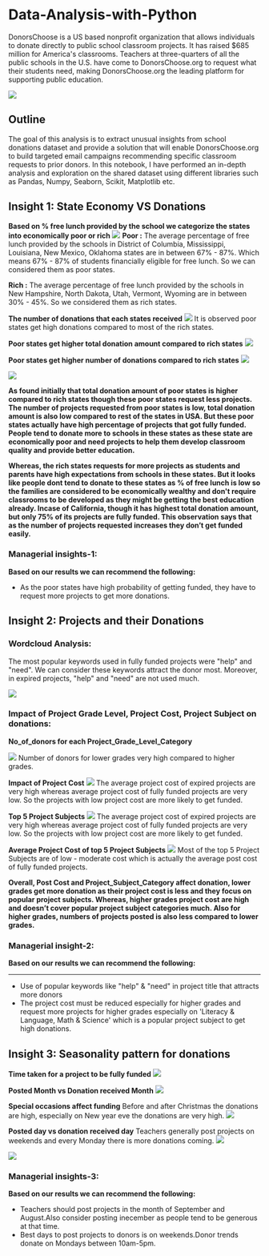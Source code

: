 # Data-Analysis-with-Python
DonorsChoose is a US based nonprofit organization that allows individuals to donate directly to public school classroom projects. It has raised $685 million for America's classrooms. Teachers at three-quarters of all the public schools in the U.S. have come to DonorsChoose.org to request what their students need, making DonorsChoose.org the leading platform for supporting public education.

![](Images/DonorsChoose.png)

## Outline
The goal of this analysis is to extract unusual insights from school donations dataset and provide a solution that will enable DonorsChoose.org to build targeted email campaigns recommending specific classroom requests to prior donors. In this notebook, I have performed an in-depth analysis and exploration on the shared dataset using different libraries such as Pandas, Numpy, Seaborn, Scikit, Matplotlib etc.

## Insight 1: State Economy VS Donations

**Based on % free lunch provided by the school we categorize the states into economically poor or rich**
![](Images/State_economy.png)
**Poor :** The average percentage of free lunch provided by the schools in District of Columbia, Mississippi, Louisiana, New Mexico, Oklahoma states are in between 67% - 87%. Which means 67% - 87% of students financially eligible for free lunch. So we can considered them as poor states.

**Rich :** The average percentage of free lunch provided by the schools in New Hampshire, North Dakota, Utah, Vermont, Wyoming are in between 30% - 45%. So we considered them as rich states.

**The number of donations that each states received**
![](Images/state_donations.png)
It is observed poor states get high donations compared to most of the rich states.

**Poor states get higher total donation amount compared to rich states**
![](Images/State_TotalDonations.png)

**Poor states get higher number of donations compared to rich states**
![](Images/State_donors.png)

![](Images/State_project_count.png)

**As found initially that total donation amount of poor states  is higher compared to rich states though these poor states request less projects. The number of projects requested from poor states is low, total donation amount is also low compared to rest of the states in USA. But these poor states actually have high percentage of projects that got fully funded. People tend to donate more to schools in these states  as these state are economically poor and need projects to help them develop classroom quality and provide better education.**

**Whereas, the rich states requests for more projects as students and parents have high expectations from schools in these states. But it looks like people dont tend to donate to these states as % of free lunch is low so the families are considered to be economically wealthy and don't require classrooms to be developed as they might be getting the best education already.
Incase of California, though it has highest total donation amount, but only 75% of its projects are fully funded. This observation says that as the number of projects requested increases they don’t get funded easily.**


### Managerial insights-1:

**Based on our results we can recommend the following:**
- As the poor states have high probability of getting funded, they have to request more projects to get more donations.




## Insight 2: Projects and their Donations
### Wordcloud Analysis:
The most popular keywords used in fully funded projects were "help" and "need". We can consider these keywords attract the donor most. Moreover, in expired projects, "help" and "need" are not used much.

![](Images/Wordcloud.png)

### Impact of Project Grade Level, Project Cost, Project Subject  on donations:
**No_of_donors for each Project_Grade_Level_Category**

![](Images/Project_Grade_Level_Category.png)
Number of donors for lower grades very high compared to higher grades.

**Impact of Project Cost**
![](Images/Project_Cost.png)
The average project cost of expired projects are very high whereas average project cost of fully funded projects are very low. So the projects with low project cost are more likely to get funded.

**Top 5 Project Subjects**
![](Images/Top_5_Project_Subjects.png)
The average project cost of expired projects are very high whereas average project cost of fully funded projects are very low. So the projects with low project cost are more likely to get funded.


**Average Project Cost of top 5 Project Subjects**
![](Images/Avg_Project_cost.png)
Most of the top 5 Project Subjects are of low - moderate cost which is actually the average post cost of fully funded projects.

**Overall, Post Cost and Project_Subject_Category affect donation, lower grades get more donation as their project cost is less and they focus on popular project subjects. Whereas, higher grades project cost are high and doesn’t cover popular project subject categories much. Also for higher grades, numbers of projects posted is also less compared to lower grades.**

### Managerial insight-2:
**Based on our results we can recommend the following:**
****
- Use of popular keywords like "help" & "need" in project title that attracts more donors 
- The project cost must be reduced especially for higher grades and request more projects for higher grades especially on 'Literacy & Language, Math & Science' which is a popular project subject to get high donations. 


## Insight 3: Seasonality pattern for donations

**Time taken for a project to be fully funded**
![](Images/Funded_Time.png)

**Posted Month vs Donation received Month**
![](Images/Month_donation.png)

**Special occasions affect funding**
Before and after Christmas the donations are high, especially on New year eve the donations are very high.
![](Images/Special_occasions.png)


**Posted day vs donation received day**
Teachers generally post projects on weekends and every Monday there is more donations coming.
![](Images/day_donation.png)

![](Images/peak_hours.png)

### Managerial insights-3:

**Based on our results we can recommend the following:**
- Teachers should post projects in the month of September and August.Also consider posting inecember as people tend to be generous at that time.
- Best days to post projects to donors is on weekends.Donor trends donate on Mondays between 10am-5pm.


